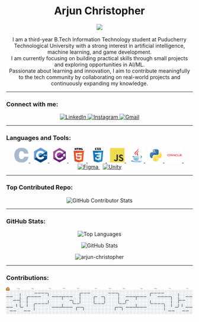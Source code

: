 <h1 align="center">Arjun Christopher</h1>

<div align="center">
  <img height="150" src="https://media3.giphy.com/media/v1.Y2lkPTc5MGI3NjExeWQ2ejJpbGltb29obGdsdHNpbW9pNGg0eTJnZWgxaTJpb2F3YmJ1MSZlcD12MV9pbnRlcm5hbF9naWZfYnlfaWQmY3Q9cw/SHjOSDkKZ18qOHA5B5/giphy.gif"/>
</div>

<p align="center">
  I am a third-year B.Tech Information Technology student at Puducherry Technological University with a strong interest in artificial intelligence, machine learning, and game development.<br>
  I am currently focusing on building practical skills through small projects and exploring opportunities in AI/ML.<br>
  Passionate about learning and innovation, I aim to contribute meaningfully to the tech community by collaborating on real-world projects and continuously expanding my knowledge.
</p>

---

### Connect with me:

<p align="center">
  <a href="https://linkedin.com/in/arjun-christopher-2330a1327/" target="_blank">
    <img src="https://raw.githubusercontent.com/rahuldkjain/github-profile-readme-generator/master/src/images/icons/Social/linked-in-alt.svg" alt="LinkedIn" height="30" width="40" />
  </a>
  <a href="https://instagram.com/arjun_christopher_" target="_blank">
    <img src="https://raw.githubusercontent.com/rahuldkjain/github-profile-readme-generator/master/src/images/icons/Social/instagram.svg" alt="Instagram" height="30" width="40" />
  </a>
  <a href="https://mail.google.com/mail/?view=cm&fs=1&to=arjunchristopher2004@gmail.com" target="_blank">
    <img src="https://upload.wikimedia.org/wikipedia/commons/thumb/7/7e/Gmail_icon_%282020%29.svg/1280px-Gmail_icon_%282020%29.svg.png" alt="Gmail" height="30" width="40"/>
  </a>
</p>

---

### Languages and Tools:

<p align="center">
  <a href="https://www.cprogramming.com/" target="_blank" rel="noreferrer">
    <img src="https://raw.githubusercontent.com/devicons/devicon/master/icons/c/c-original.svg" alt="C" width="40" height="40"/>
  </a>&nbsp;
  <a href="https://www.w3schools.com/cpp/" target="_blank" rel="noreferrer">
    <img src="https://raw.githubusercontent.com/devicons/devicon/master/icons/cplusplus/cplusplus-original.svg" alt="C++" width="40" height="40"/>
  </a>&nbsp;
  <a href="https://www.w3schools.com/cs/" target="_blank" rel="noreferrer">
    <img src="https://raw.githubusercontent.com/devicons/devicon/master/icons/csharp/csharp-original.svg" alt="csharp" width="40" height="40"/>
  </a>&nbsp;
  <a href="https://www.w3.org/html/" target="_blank" rel="noreferrer">
    <img src="https://raw.githubusercontent.com/devicons/devicon/master/icons/html5/html5-original-wordmark.svg" alt="HTML5" width="40" height="40"/>
  </a>&nbsp;
  <a href="https://www.w3schools.com/css/" target="_blank" rel="noreferrer">
    <img src="https://raw.githubusercontent.com/devicons/devicon/master/icons/css3/css3-original-wordmark.svg" alt="CSS3" width="40" height="40"/>
  </a>&nbsp;
  <a href="https://developer.mozilla.org/en-US/docs/Web/JavaScript" target="_blank" rel="noreferrer">
    <img src="https://raw.githubusercontent.com/devicons/devicon/master/icons/javascript/javascript-original.svg" alt="JavaScript" width="40" height="40"/>
  </a>&nbsp;
  <a href="https://www.java.com" target="_blank" rel="noreferrer">
    <img src="https://raw.githubusercontent.com/devicons/devicon/master/icons/java/java-original.svg" alt="Java" width="40" height="40"/>
  </a>&nbsp;
  <a href="https://www.python.org" target="_blank" rel="noreferrer">
    <img src="https://raw.githubusercontent.com/devicons/devicon/master/icons/python/python-original.svg" alt="Python" width="40" height="40"/>
  </a>&nbsp;
  <a href="https://www.oracle.com/" target="_blank" rel="noreferrer">
    <img src="https://raw.githubusercontent.com/devicons/devicon/master/icons/oracle/oracle-original.svg" alt="Oracle" width="40" height="40"/>
  </a>&nbsp;
  <a href="https://www.figma.com/" target="_blank" rel="noreferrer">
    <img src="https://www.vectorlogo.zone/logos/figma/figma-icon.svg" alt="Figma" width="40" height="40"/>
  </a>&nbsp;
  <a href="https://unity.com/" target="_blank" rel="noreferrer">
    <img src="https://www.vectorlogo.zone/logos/unity3d/unity3d-icon.svg" alt="Unity" width="40" height="40"/>
  </a>
</p>

---

### Top Contributed Repo:

<p align="center">
  <img src="https://github-contributor-stats.vercel.app/api?username=arjun-christopher&limit=5&theme=transparent&combine_all_yearly_contributions=true" alt="GitHub Contributor Stats" />
</p>

---

### GitHub Stats:

<p align="center">
  <img src="https://github-readme-stats.vercel.app/api/top-langs?username=arjun-christopher&show_icons=true&locale=en&layout=compact&bg_color=00000000&theme=transparent" alt="Top Languages" />
</p>

<p align="center">
  <img src="https://github-readme-stats.vercel.app/api?username=arjun-christopher&show_icons=true&locale=en&bg_color=00000000&theme=transparent" alt="GitHub Stats" />
</p>

<p align="center">
  <img src="https://github-readme-streak-stats.herokuapp.com/?user=arjun-christopher&show_icons=true&locale=en&bg_color=00000000&theme=transparent" alt="arjun-christopher" />
</p>

---

### Contributions:
<picture>
  <source media="(prefers-color-scheme: dark)" srcset="https://raw.githubusercontent.com/arjun-christopher/arjun-christopher/output/pacman-contribution-graph-dark.svg">
  <source media="(prefers-color-scheme: light)" srcset="https://raw.githubusercontent.com/arjun-christopher/arjun-christopher/output/pacman-contribution-graph.svg">
  <img alt="pacman contribution graph" src="https://raw.githubusercontent.com/arjun-christopher/arjun-christopher/output/pacman-contribution-graph.svg">
</picture>
